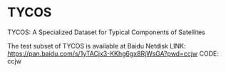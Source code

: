 # TYCOS
TYCOS: A Specialized Dataset for Typical Components of Satellites

The test subset of TYCOS is available at Baidu Netdisk
LINK: https://pan.baidu.com/s/1yTACjx3-KKhg6gx8RjWsGA?pwd=ccjw 
CODE: ccjw 
